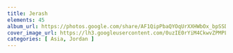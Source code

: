 ```yaml
---
title: Jerash
elements: 45
album_url: https://photos.google.com/share/AF1QipPbaQYOqUrXXHWbOx_bpSSDsQ6ou_cb7KspD84kB6O6bKOfLrRztS0yuO9k0F39jA?key=THZhRVJ0Q2pEeWExUXhZeXg2SExEVGdBMVNYN05n
cover_image_url: https://lh3.googleusercontent.com/0uzIE0rYiM4CkwvZPMPL9HhNGaLHYRcaavxEifieMW5MRj5rTe5LgxkqetGfkpUBqxL964l6oXzanw2TypwUg36aV3GtvkHlCGFBSvIYaA0ZkFUvfXu2DGtKjoYI-NZOoxuj5UK9ATcrFxnHE8_dTYk3wlZnIHqULlGf0a5XBAtklO7sa3Xa5ol4uTsBcIfuvAwSN_JsI9Jk5aV-eQgFs1VukivHXbe0nEsqJY3cnd0EcjJjojuZgJh-L62P_alz57myL7Puk1PAQM8aSpA_Jm4Yd9YObCNNIR3qNUvr6zlIzabtu56TbRfHHDJiCeIdPTlFY8v5NHYCQwzpNW3FshAi5WKd8ysxdeL5S-qm5ZYBuBKFaIicJop2D76UEVVlsxmu9ngN2aDcdGROot_yNADIRndaNpD_8rVe1qV6LQC8QSfGHYMiccSPdTrNKFeOdg8lI2oi5ws8jSGJXORBk55-Jw5o0lPpX7scjUIfNe6s_bIZW4gOa8WfeDMThMNbTSPynYrL3l4lT1GcS_xIyzMOxkGM-Om8lGpJ_hKUk-Cw5GiVtCKhgknWQKl3JQ7O6hga-uQxJlnkAdZLFJPjBVqFJdSsysfdvryfHsN2ZOfxz0myzLfAJ_7hkpi0ekqvKwo7ITejvnUx9Gwix5tUSgY9JnMZLFn2nTIZoTt5JhRMErExdvFfFXOS=s218-p-k-no
categories: [ Asia, Jordan ]
---
```

